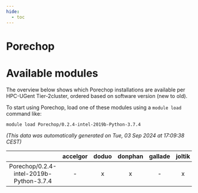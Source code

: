```yaml
---
hide:
  - toc
---
```


Porechop
========

# Available modules


The overview below shows which Porechop installations are available per HPC-UGent Tier-2cluster, ordered based on software version (new to old).

To start using Porechop, load one of these modules using a `module load` command like:

```shell
module load Porechop/0.2.4-intel-2019b-Python-3.7.4
```

*(This data was automatically generated on Tue, 03 Sep 2024 at 17:09:38 CEST)*  

| |accelgor|doduo|donphan|gallade|joltik|shinx|skitty|
| :---: | :---: | :---: | :---: | :---: | :---: | :---: | :---: |
|Porechop/0.2.4-intel-2019b-Python-3.7.4|-|x|x|-|x|-|x|
